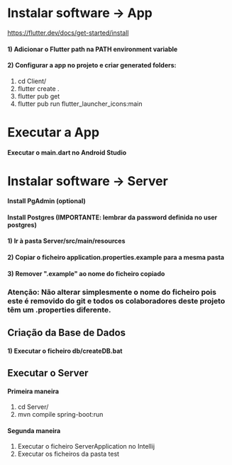 # Instalar software -> App
https://flutter.dev/docs/get-started/install

#### 1) Adicionar o Flutter path na PATH environment variable

#### 2) Configurar a app no projeto e criar generated folders:
  1) cd Client/
  2) flutter create .
  3) flutter pub get
  4) flutter pub run flutter_launcher_icons:main

# Executar a App
#### Executar o main.dart no Android Studio


# Instalar software -> Server
#### Install PgAdmin (optional)
#### Install Postgres (IMPORTANTE: lembrar da password definida no user postgres)

#### 1) Ir à pasta Server/src/main/resources
#### 2) Copiar o ficheiro application.properties.example para a mesma pasta
#### 3) Remover ".example" ao nome do ficheiro copiado
### Atenção: Não alterar simplesmente o nome do ficheiro pois este é removido do git e todos os colaboradores deste projeto têm um .properties diferente.

## Criação da Base de Dados
#### 1) Executar o ficheiro db/createDB.bat

## Executar o Server
#### Primeira maneira
  1) cd Server/
  2) mvn compile spring-boot:run

#### Segunda maneira
  1) Executar o ficheiro ServerApplication no Intellij
  2) Executar os ficheiros da pasta test
